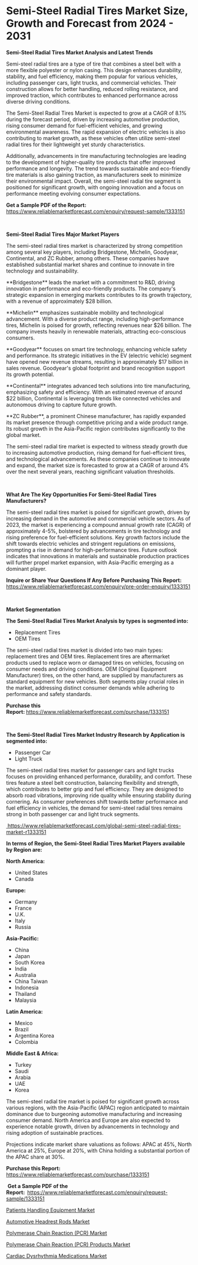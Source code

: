 <p><h1>Semi-Steel Radial Tires Market Size, Growth and Forecast from 2024 - 2031</h1></p><p><strong>Semi-Steel Radial Tires Market Analysis and Latest Trends</strong></p>
<p><p>Semi-steel radial tires are a type of tire that combines a steel belt with a more flexible polyester or nylon casing. This design enhances durability, stability, and fuel efficiency, making them popular for various vehicles, including passenger cars, light trucks, and commercial vehicles. Their construction allows for better handling, reduced rolling resistance, and improved traction, which contributes to enhanced performance across diverse driving conditions.</p><p>The Semi-Steel Radial Tires Market is expected to grow at a CAGR of 8.1% during the forecast period, driven by increasing automotive production, rising consumer demand for fuel-efficient vehicles, and growing environmental awareness. The rapid expansion of electric vehicles is also contributing to market growth, as these vehicles often utilize semi-steel radial tires for their lightweight yet sturdy characteristics. </p><p>Additionally, advancements in tire manufacturing technologies are leading to the development of higher-quality tire products that offer improved performance and longevity. The trend towards sustainable and eco-friendly tire materials is also gaining traction, as manufacturers seek to minimize their environmental impact. Overall, the semi-steel radial tire segment is positioned for significant growth, with ongoing innovation and a focus on performance meeting evolving consumer expectations.</p></p>
<p><strong>Get a Sample PDF of the Report:&nbsp;</strong> <a href="https://www.reliablemarketforecast.com/enquiry/request-sample/1333151?utm_campaign=1326&utm_medium=2&utm_source=Github&utm_content=ia&utm_term=12102024&utm_id=semi-steel-radial-tires">https://www.reliablemarketforecast.com/enquiry/request-sample/1333151</a></p>
<p>&nbsp;</p>
<p><strong>Semi-Steel Radial Tires Major Market Players</strong></p>
<p><p>The semi-steel radial tires market is characterized by strong competition among several key players, including Bridgestone, Michelin, Goodyear, Continental, and ZC Rubber, among others. These companies have established substantial market shares and continue to innovate in tire technology and sustainability.</p><p>**Bridgestone** leads the market with a commitment to R&D, driving innovation in performance and eco-friendly products. The company's strategic expansion in emerging markets contributes to its growth trajectory, with a revenue of approximately $28 billion.</p><p>**Michelin** emphasizes sustainable mobility and technological advancement. With a diverse product range, including high-performance tires, Michelin is poised for growth, reflecting revenues near $26 billion. The company invests heavily in renewable materials, attracting eco-conscious consumers.</p><p>**Goodyear** focuses on smart tire technology, enhancing vehicle safety and performance. Its strategic initiatives in the EV (electric vehicle) segment have opened new revenue streams, resulting in approximately $17 billion in sales revenue. Goodyear's global footprint and brand recognition support its growth potential.</p><p>**Continental** integrates advanced tech solutions into tire manufacturing, emphasizing safety and efficiency. With an estimated revenue of around $22 billion, Continental is leveraging trends like connected vehicles and autonomous driving to capture future growth.</p><p>**ZC Rubber**, a prominent Chinese manufacturer, has rapidly expanded its market presence through competitive pricing and a wide product range. Its robust growth in the Asia-Pacific region contributes significantly to the global market.</p><p>The semi-steel radial tire market is expected to witness steady growth due to increasing automotive production, rising demand for fuel-efficient tires, and technological advancements. As these companies continue to innovate and expand, the market size is forecasted to grow at a CAGR of around 4% over the next several years, reaching significant valuation thresholds.</p></p>
<p>&nbsp;</p>
<p><strong>What Are The Key Opportunities For Semi-Steel Radial Tires Manufacturers?</strong></p>
<p><p>The semi-steel radial tires market is poised for significant growth, driven by increasing demand in the automotive and commercial vehicle sectors. As of 2023, the market is experiencing a compound annual growth rate (CAGR) of approximately 4-5%, bolstered by advancements in tire technology and rising preference for fuel-efficient solutions. Key growth factors include the shift towards electric vehicles and stringent regulations on emissions, prompting a rise in demand for high-performance tires. Future outlook indicates that innovations in materials and sustainable production practices will further propel market expansion, with Asia-Pacific emerging as a dominant player.</p></p>
<p><strong>Inquire or Share Your Questions If Any Before Purchasing This Report:</strong> <a href="https://www.reliablemarketforecast.com/enquiry/pre-order-enquiry/1333151?utm_campaign=1326&utm_medium=2&utm_source=Github&utm_content=ia&utm_term=12102024&utm_id=semi-steel-radial-tires">https://www.reliablemarketforecast.com/enquiry/pre-order-enquiry/1333151</a></p>
<p>&nbsp;</p>
<p><strong>Market Segmentation</strong></p>
<p><strong>The Semi-Steel Radial Tires Market Analysis by types is segmented into:</strong></p>
<p><ul><li>Replacement Tires</li><li>OEM Tires</li></ul></p>
<p><p>The semi-steel radial tires market is divided into two main types: replacement tires and OEM tires. Replacement tires are aftermarket products used to replace worn or damaged tires on vehicles, focusing on consumer needs and driving conditions. OEM (Original Equipment Manufacturer) tires, on the other hand, are supplied by manufacturers as standard equipment for new vehicles. Both segments play crucial roles in the market, addressing distinct consumer demands while adhering to performance and safety standards.</p></p>
<p><strong>Purchase this Report:&nbsp;</strong><a href="https://www.reliablemarketforecast.com/purchase/1333151?utm_campaign=1326&utm_medium=2&utm_source=Github&utm_content=ia&utm_term=12102024&utm_id=semi-steel-radial-tires">https://www.reliablemarketforecast.com/purchase/1333151</a></p>
<p>&nbsp;</p>
<p><strong>The Semi-Steel Radial Tires Market Industry Research by Application is segmented into:</strong></p>
<p><ul><li>Passenger Car</li><li>Light Truck</li></ul></p>
<p><p>The semi-steel radial tires market for passenger cars and light trucks focuses on providing enhanced performance, durability, and comfort. These tires feature a steel belt construction, balancing flexibility and strength, which contributes to better grip and fuel efficiency. They are designed to absorb road vibrations, improving ride quality while ensuring stability during cornering. As consumer preferences shift towards better performance and fuel efficiency in vehicles, the demand for semi-steel radial tires remains strong in both passenger car and light truck segments.</p></p>
<p><a href="https://www.reliablemarketforecast.com/global-semi-steel-radial-tires-market-r1333151?utm_campaign=1326&utm_medium=2&utm_source=Github&utm_content=ia&utm_term=12102024&utm_id=semi-steel-radial-tires">&nbsp;https://www.reliablemarketforecast.com/global-semi-steel-radial-tires-market-r1333151</a></p>
<p><strong>In terms of Region, the Semi-Steel Radial Tires Market Players available by Region are:</strong></p>
<p>
    <p> <strong> North America: </strong>
        <ul>
            <li>United States</li>
            <li>Canada</li>
        </ul>
        </p> 
    <p> <strong> Europe: </strong>
        <ul>
            <li>Germany</li>
            <li>France</li>
            <li>U.K.</li>
            <li>Italy</li>
            <li>Russia</li>
        </ul>
        </p> 
    <p> <strong> Asia-Pacific: </strong>
        <ul>
            <li>China</li>
            <li>Japan</li>
            <li>South Korea</li>
            <li>India</li>
            <li>Australia</li>
            <li>China Taiwan</li>
            <li>Indonesia</li>
            <li>Thailand</li>
            <li>Malaysia</li>
        </ul>
        </p> 
    <p> <strong> Latin America: </strong>
        <ul>
            <li>Mexico</li>
            <li>Brazil</li>
            <li>Argentina Korea</li>
            <li>Colombia</li>
        </ul>
        </p> 
    <p> <strong> Middle East & Africa: </strong>
        <ul>
            <li>Turkey</li>
            <li>Saudi</li>
            <li>Arabia</li>
            <li>UAE</li>
            <li>Korea</li>
        </ul>
    </p>
    </p>
<p><p>The semi-steel radial tire market is poised for significant growth across various regions, with the Asia-Pacific (APAC) region anticipated to maintain dominance due to burgeoning automotive manufacturing and increasing consumer demand. North America and Europe are also expected to experience notable growth, driven by advancements in technology and rising adoption of sustainable practices. </p><p>Projections indicate market share valuations as follows: APAC at 45%, North America at 25%, Europe at 20%, with China holding a substantial portion of the APAC share at 30%.</p></p>
<p><strong>Purchase this Report: </strong><a href="https://www.reliablemarketforecast.com/purchase/1333151?utm_campaign=1326&utm_medium=2&utm_source=Github&utm_content=ia&utm_term=12102024&utm_id=semi-steel-radial-tires">https://www.reliablemarketforecast.com/purchase/1333151</a></p>
<p>&nbsp;<strong>Get a Sample PDF of the Report:&nbsp;&nbsp;</strong><a href="https://www.reliablemarketforecast.com/enquiry/request-sample/1333151?utm_campaign=1326&utm_medium=2&utm_source=Github&utm_content=ia&utm_term=12102024&utm_id=semi-steel-radial-tires">https://www.reliablemarketforecast.com/enquiry/request-sample/1333151</a></p>
<p><strong></strong></p>
<p><p><a href="https://www.linkedin.com/pulse/patients-handling-equipment-market-overview-regional-outlook-8cwhf?utm_campaign=1326&utm_medium=2&utm_source=Github&utm_content=ia&utm_term=12102024&utm_id=semi-steel-radial-tires">Patients Handling Equipment Market</a></p><p><a href="https://github.com/ashepherd82/Market-Research-Report-List-6/blob/main/automotive-headrest-rods-market.md?utm_campaign=1326&utm_medium=2&utm_source=Github&utm_content=ia&utm_term=12102024&utm_id=semi-steel-radial-tires">Automotive Headrest Rods Market</a></p><p><a href="https://www.linkedin.com/pulse/future-polymerase-chain-reaction-pcr-market-global-forecast-ip33f?utm_campaign=1326&utm_medium=2&utm_source=Github&utm_content=ia&utm_term=12102024&utm_id=semi-steel-radial-tires">Polymerase Chain Reaction (PCR) Market</a></p><p><a href="https://www.linkedin.com/pulse/emerging-trends-polymerase-chain-reaction-pcr-products-market-0qbbf?utm_campaign=1326&utm_medium=2&utm_source=Github&utm_content=ia&utm_term=12102024&utm_id=semi-steel-radial-tires">Polymerase Chain Reaction (PCR) Products Market</a></p><p><a href="https://github.com/ParvinKhatun77/Market-Research-Report-List-1/blob/main/cardiac-dysrhythmia-medications-market.md?utm_campaign=1326&utm_medium=2&utm_source=Github&utm_content=ia&utm_term=12102024&utm_id=semi-steel-radial-tires">Cardiac Dysrhythmia Medications Market</a></p></p>